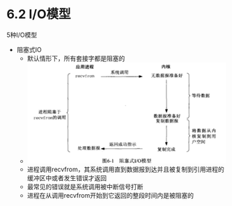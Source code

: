 # 6.2 I/O模型

5种I/O模型

- 阻塞式IO
  - 默认情形下，所有套接字都是阻塞的
  - <img src="阻塞式IO.png" style="zoom:150%;" />
  - 进程调用recvfrom，其系统调用直到数据报到达并且被复制到引用进程的缓冲区中或者发生错误才返回
  - 最常见的错误就是系统调用被中断信号打断
  - 进程在从调用recvfrom开始到它返回的整段时间内是被阻塞的